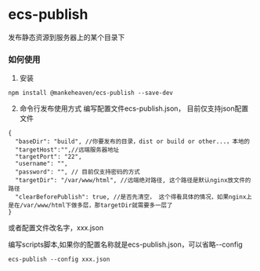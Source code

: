 # ecs-publish
发布静态资源到服务器上的某个目录下

### 如何使用

1. 安装
```
npm install @mankeheaven/ecs-publish --save-dev
```

2. 命令行发布使用方式
编写配置文件ecs-publish.json， 目前仅支持json配置文件
```
{
  "baseDir": "build", //你要发布的目录，dist or build or other...，本地的
  "targetHost":"",//远端服务器地址
  "targetPort": "22",
  "username": "",
  "password": "", // 目前仅支持密码的方式
  "targetDir": "/var/www/html", //远端绝对路径, 这个路径是默认nginx放文件的路径
  "clearBeforePublish": true, //是否先清空， 这个得看具体的情况，如果nginx上是在/var/www/html下做多层，那targetDir就需要多一层了
}
```
或者配置文件改名字，xxx.json

编写scripts脚本,如果你的配置名称就是ecs-publish.json，可以省略--config
```
ecs-publish --config xxx.json
```


